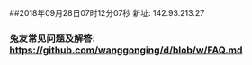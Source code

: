 ##2018年09月28日07时12分07秒 新址: 142.93.213.27
### 兔友常见问题及解答: https://github.com/wanggonging/d/blob/w/FAQ.md
